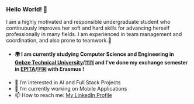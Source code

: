 ### Hello World! 👋
I am a highly motivated and responsible undergraduate student who continuously improves her soft and hard skills for advancing herself professionally in many fields. I am experienced in team management and coordination, and also prone to teamwork.🫡

+ #### 🌍 I am currently studying Computer Science and Engineering in [Gebze Technical University](https://www.gtu.edu.tr)/🇹🇷 and I've done my exchange semester in [EPITA](https://www.epita.fr/en/homepage/)/🇫🇷 with Erasmus !

- 🔭 I’m interested in AI and Full Stack Projects
- 🌱 I’m currently working on Mobile Applications
- 📫 How to reach me: [My LinkedIn Profile](https://www.linkedin.com/in/buse-deniz-hanayli/)
<!--
**BuseDenizH/BuseDenizH** is a ✨ _special_ ✨ repository because its `README.md` (this file) appears on your GitHub profile.

Here are some ideas to get you started:

- 🔭 I’m currently working on ...
- 🌱 I’m currently learning ...
- 👯 I’m looking to collaborate on ...
- 🤔 I’m looking for help with ...
- 💬 Ask me about ...
- 📫 How to reach me: ...
- 😄 Pronouns: ...
- ⚡ Fun fact: ...
-->
